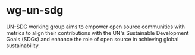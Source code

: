 # wg-un-sdg
UN-SDG working group aims to empower open source communities with metrics to align their contributions with the UN's Sustainable Development Goals (SDGs) and enhance the role of open source in achieving global sustainability.

